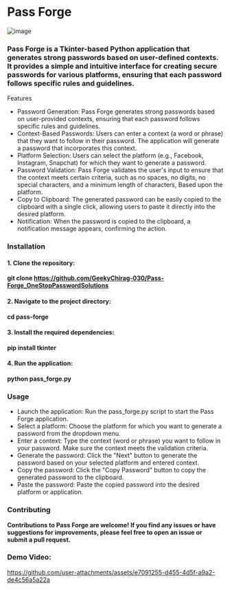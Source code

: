 # Pass Forge
![image](https://github.com/user-attachments/assets/c01fc7e1-77d2-4fa3-93c1-7587d8fd4a0c)

### Pass Forge is a Tkinter-based Python application that generates strong passwords based on user-defined contexts. It provides a simple and intuitive interface for creating secure passwords for various platforms, ensuring that each password follows specific rules and guidelines.
Features
* Password Generation: Pass Forge generates strong passwords based on user-provided contexts, ensuring that each password follows specific rules and guidelines.
* Context-Based Passwords: Users can enter a context (a word or phrase) that they want to follow in their password. The application will generate a password that incorporates this context.
* Platform Selection: Users can select the platform (e.g., Facebook, Instagram, Snapchat) for which they want to generate a password.
* Password Validation: Pass Forge validates the user's input to ensure that the context meets certain criteria, such as no spaces, no digits, no special characters, and a minimum length of  characters, Based upon the platform.
* Copy to Clipboard: The generated password can be easily copied to the clipboard with a single click, allowing users to paste it directly into the desired platform.
* Notification: When the password is copied to the clipboard, a notification message appears, confirming the action.

### Installation
#### 1. Clone the repository:

**git clone https://github.com/GeekyChirag-030/Pass-Forge_OneStopPasswordSolutions**

#### 2. Navigate to the project directory:

**cd pass-forge**

#### 3. Install the required dependencies:

**pip install tkinter**

#### 4. Run the application:

**python pass_forge.py**

### Usage
* Launch the application: Run the pass_forge.py script to start the Pass Forge application.
* Select a platform: Choose the platform for which you want to generate a password from the dropdown menu.
* Enter a context: Type the context (word or phrase) you want to follow in your password. Make sure the context meets the validation criteria.
* Generate the password: Click the "Next" button to generate the password based on your selected platform and entered context.
* Copy the password: Click the "Copy Password" button to copy the generated password to the clipboard.
* Paste the password: Paste the copied password into the desired platform or application.

### Contributing
**Contributions to Pass Forge are welcome! If you find any issues or have suggestions for improvements, please feel free to open an issue or submit a pull request.**

### Demo Video:

https://github.com/user-attachments/assets/e7091255-d455-4d5f-a9a2-de4c56a5a22a





